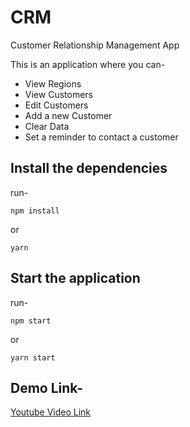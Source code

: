# CRM
Customer Relationship Management App

This is an application where you can-
* View Regions
* View Customers
* Edit Customers
* Add a new Customer
* Clear Data
* Set a reminder to contact a customer

## Install the dependencies

run-
```
npm install
```
or
```
yarn
```

## Start the application

run-
```
npm start
```
or
```
yarn start
```

## Demo Link-

[Youtube Video Link](https://youtu.be/E8U9FdDTA2I)
